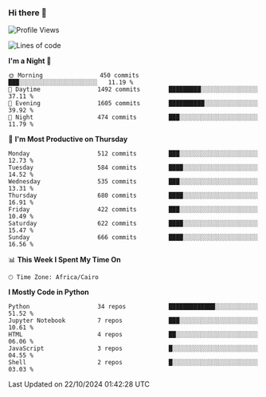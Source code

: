 ### Hi there 👋

<!--
**AMR-KELEG/AMR-KELEG** is a ✨ _special_ ✨ repository because its `README.md` (this file) appears on your GitHub profile.

Here are some ideas to get you started:

- 🔭 I’m currently working on ...
- 🌱 I’m currently learning ...
- 👯 I’m looking to collaborate on ...
- 🤔 I’m looking for help with ...
- 💬 Ask me about ...
- 📫 How to reach me: ...
- 😄 Pronouns: ...
- ⚡ Fun fact: ...
-->

<!--START_SECTION:waka-->
![Profile Views](http://img.shields.io/badge/Profile%20Views-0-blue)

![Lines of code](https://img.shields.io/badge/From%20Hello%20World%20I%27ve%20Written-24.1%20million%20lines%20of%20code-blue)

**I'm a Night 🦉** 

```text
🌞 Morning                450 commits         ███░░░░░░░░░░░░░░░░░░░░░░   11.19 % 
🌆 Daytime                1492 commits        █████████░░░░░░░░░░░░░░░░   37.11 % 
🌃 Evening                1605 commits        ██████████░░░░░░░░░░░░░░░   39.92 % 
🌙 Night                  474 commits         ███░░░░░░░░░░░░░░░░░░░░░░   11.79 % 
```
📅 **I'm Most Productive on Thursday** 

```text
Monday                   512 commits         ███░░░░░░░░░░░░░░░░░░░░░░   12.73 % 
Tuesday                  584 commits         ████░░░░░░░░░░░░░░░░░░░░░   14.52 % 
Wednesday                535 commits         ███░░░░░░░░░░░░░░░░░░░░░░   13.31 % 
Thursday                 680 commits         ████░░░░░░░░░░░░░░░░░░░░░   16.91 % 
Friday                   422 commits         ███░░░░░░░░░░░░░░░░░░░░░░   10.49 % 
Saturday                 622 commits         ████░░░░░░░░░░░░░░░░░░░░░   15.47 % 
Sunday                   666 commits         ████░░░░░░░░░░░░░░░░░░░░░   16.56 % 
```


📊 **This Week I Spent My Time On** 

```text
🕑︎ Time Zone: Africa/Cairo
```

**I Mostly Code in Python** 

```text
Python                   34 repos            █████████████░░░░░░░░░░░░   51.52 % 
Jupyter Notebook         7 repos             ███░░░░░░░░░░░░░░░░░░░░░░   10.61 % 
HTML                     4 repos             ██░░░░░░░░░░░░░░░░░░░░░░░   06.06 % 
JavaScript               3 repos             █░░░░░░░░░░░░░░░░░░░░░░░░   04.55 % 
Shell                    2 repos             █░░░░░░░░░░░░░░░░░░░░░░░░   03.03 % 
```




 Last Updated on 22/10/2024 01:42:28 UTC
<!--END_SECTION:waka-->
